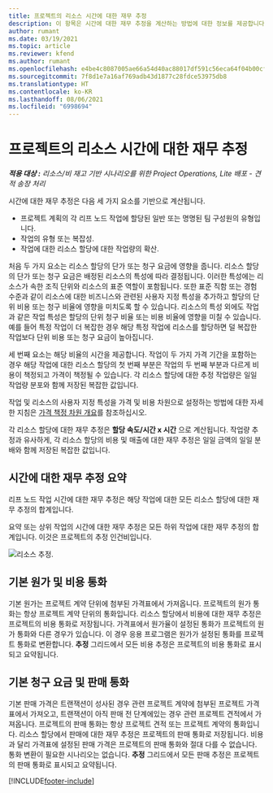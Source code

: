 ```yaml
---
title: 프로젝트의 리소스 시간에 대한 재무 추정
description: 이 항목은 시간에 대한 재무 추정을 계산하는 방법에 대한 정보를 제공합니다.
author: rumant
ms.date: 03/19/2021
ms.topic: article
ms.reviewer: kfend
ms.author: rumant
ms.openlocfilehash: e4be4c8087005ae66a54d40ac88017df591c56eca64f04b00cf34b0e5a8a09ce
ms.sourcegitcommit: 7f8d1e7a16af769adb43d1877c28fdce53975db8
ms.translationtype: HT
ms.contentlocale: ko-KR
ms.lasthandoff: 08/06/2021
ms.locfileid: "6998694"
---
```

# <a name="financial-estimates-for-resource-time-on-projects"></a>프로젝트의 리소스 시간에 대한 재무 추정

_**적용 대상 :** 리소스/비 재고 기반 시나리오를 위한 Project Operations, Lite 배포 - 견적 송장 처리_

시간에 대한 재무 추정은 다음 세 가지 요소를 기반으로 계산됩니다. 

- 프로젝트 계획의 각 리프 노드 작업에 할당된 일반 또는 명명된 팀 구성원의 유형입니다. 
- 작업의 유형 또는 복잡성.
- 작업에 대한 리소스 할당에 대한 작업량의 확산. 

처음 두 가지 요소는 리소스 할당의 단가 또는 청구 요금에 영향을 줍니다. 리소스 할당의 단가 또는 청구 요금은 배정된 리소스의 특성에 따라 결정됩니다. 이러한 특성에는 리소스가 속한 조직 단위와 리소스의 표준 역할이 포함됩니다. 또한 표준 직함 또는 경험 수준과 같이 리소스에 대한 비즈니스와 관련된 사용자 지정 특성을 추가하고 할당의 단위 비용 또는 청구 비율에 영향을 미치도록 할 수 있습니다.
리소스의 특성 외에도 작업과 같은 작업 특성은 할당의 단위 청구 비율 또는 비용 비율에 영향을 미칠 수 있습니다. 예를 들어 특정 작업이 더 복잡한 경우 해당 특정 작업에 리소스를 할당하면 덜 복잡한 작업보다 단위 비용 또는 청구 요금이 높아집니다.   

세 번째 요소는 해당 비율의 시간을 제공합니다. 작업이 두 가지 가격 기간을 포함하는 경우 해당 작업에 대한 리소스 할당의 첫 번째 부분은 작업의 두 번째 부분과 다르게 비용이 책정되고 가격이 책정될 수 있습니다. 각 리소스 할당에 대한 추정 작업량은 일일 작업량 분포와 함께 저장된 복잡한 값입니다.

작업 및 리소스의 사용자 지정 특성을 가격 및 비용 차원으로 설정하는 방법에 대한 자세한 지침은 [가격 책정 차원 개요](../pricing-costing/pricing-dimensions-overview.md)를 참조하십시오.

각 리소스 할당에 대한 재무 추정은 **할당 속도/시간 x 시간** 으로 계산됩니다.  작업량 추정과 유사하게, 각 리소스 할당의 비용 및 매출에 대한 재무 추정은 일일 금액의 일일 분배와 함께 저장된 복잡한 값입니다. 

## <a name="summarizing-financial-estimates-for-time"></a>시간에 대한 재무 추정 요약
리프 노드 작업 시간에 대한 재무 추정은 해당 작업에 대한 모든 리소스 할당에 대한 재무 추정의 합계입니다.

요약 또는 상위 작업의 시간에 대한 재무 추정은 모든 하위 작업에 대한 재무 추정의 합계입니다. 이것은 프로젝트의 추정 인건비입니다. 

![리소스 추정.](./media/navigation12.png)

## <a name="default-cost-price-and-cost-currency"></a>기본 원가 및 비용 통화

기본 원가는 프로젝트 계약 단위에 첨부된 가격표에서 가져옵니다. 프로젝트의 원가 통화는 항상 프로젝트 계약 단위의 통화입니다. 리소스 할당에서 비용에 대한 재무 추정은 프로젝트의 비용 통화로 저장됩니다. 가격표에서 원가율이 설정된 통화가 프로젝트의 원가 통화와 다른 경우가 있습니다. 이 경우 응용 프로그램은 원가가 설정된 통화를 프로젝트 통화로 변환합니다. **추정** 그리드에서 모든 비용 추정은 프로젝트의 비용 통화로 표시되고 요약됩니다. 

## <a name="default-bill-rate-and-sales-currency"></a>기본 청구 요금 및 판매 통화

기본 판매 가격은 트랜잭션이 성사된 경우 관련 프로젝트 계약에 첨부된 프로젝트 가격표에서 가져오고, 트랜잭션이 아직 판매 전 단계에있는 경우 관련 프로젝트 견적에서 가져옵니다. 프로젝트의 판매 통화는 항상 프로젝트 견적 또는 프로젝트 계약의 통화입니다. 리소스 할당에서 판매에 대한 재무 추정은 프로젝트의 판매 통화로 저장됩니다. 비용과 달리 가격표에 설정된 판매 가격은 프로젝트의 판매 통화와 절대 다를 수 없습니다. 통화 변환이 필요한 시나리오는 없습니다. **추정** 그리드에서 모든 판매 추정은 프로젝트의 판매 통화로 표시되고 요약됩니다. 

[!INCLUDE[footer-include](../includes/footer-banner.md)]

